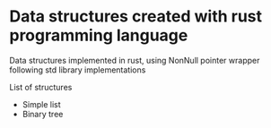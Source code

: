 # Data structures created with rust programming language
Data structures implemented in rust, using NonNull pointer wrapper following std library implementations

List of structures
* Simple list
* Binary tree